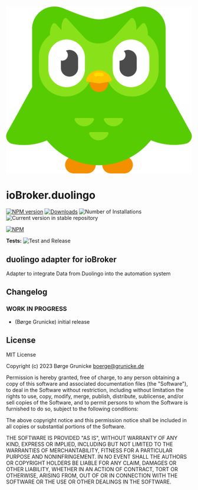 ![Logo](admin/duolingo.png)

# ioBroker.duolingo

[![NPM version](https://img.shields.io/npm/v/iobroker.duolingo.svg)](https://www.npmjs.com/package/iobroker.duolingo)
[![Downloads](https://img.shields.io/npm/dm/iobroker.duolingo.svg)](https://www.npmjs.com/package/iobroker.duolingo)
![Number of Installations](https://iobroker.live/badges/duolingo-installed.svg)
![Current version in stable repository](https://iobroker.live/badges/duolingo-stable.svg)

[![NPM](https://nodei.co/npm/iobroker.duolingo.png?downloads=true)](https://nodei.co/npm/iobroker.duolingo/)

**Tests:** ![Test and Release](https://github.com/boergegrunicke/ioBroker.duolingo/workflows/Test%20and%20Release/badge.svg)

## duolingo adapter for ioBroker

Adapter to integrate Data from Duolingo into the automation system

## Changelog

<!--
	Placeholder for the next version (at the beginning of the line):
	### **WORK IN PROGRESS**
-->

### **WORK IN PROGRESS**

-   (Børge Grunicke) initial release

## License

MIT License

Copyright (c) 2023 Børge Grunicke <boerge@grunicke.de>

Permission is hereby granted, free of charge, to any person obtaining a copy
of this software and associated documentation files (the "Software"), to deal
in the Software without restriction, including without limitation the rights
to use, copy, modify, merge, publish, distribute, sublicense, and/or sell
copies of the Software, and to permit persons to whom the Software is
furnished to do so, subject to the following conditions:

The above copyright notice and this permission notice shall be included in all
copies or substantial portions of the Software.

THE SOFTWARE IS PROVIDED "AS IS", WITHOUT WARRANTY OF ANY KIND, EXPRESS OR
IMPLIED, INCLUDING BUT NOT LIMITED TO THE WARRANTIES OF MERCHANTABILITY,
FITNESS FOR A PARTICULAR PURPOSE AND NONINFRINGEMENT. IN NO EVENT SHALL THE
AUTHORS OR COPYRIGHT HOLDERS BE LIABLE FOR ANY CLAIM, DAMAGES OR OTHER
LIABILITY, WHETHER IN AN ACTION OF CONTRACT, TORT OR OTHERWISE, ARISING FROM,
OUT OF OR IN CONNECTION WITH THE SOFTWARE OR THE USE OR OTHER DEALINGS IN THE
SOFTWARE.
